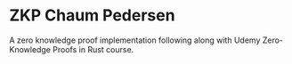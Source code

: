 # ZKP Chaum Pedersen

A zero knowledge proof implementation following along with Udemy Zero-Knowledge Proofs in Rust course.
